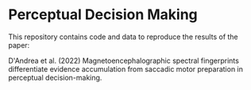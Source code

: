 # Perceptual Decision Making
This repository contains code and data to reproduce the results of the paper:


D'Andrea et al. (2022) Magnetoencephalographic spectral fingerprints differentiate evidence accumulation from saccadic motor preparation in perceptual decision-making.


